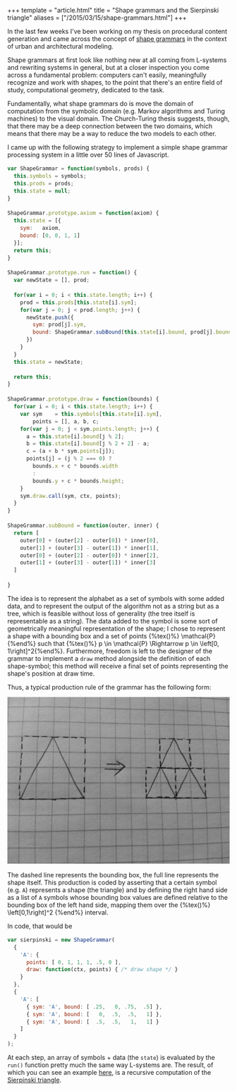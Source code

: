 +++
template = "article.html"
title = "Shape grammars and the Sierpinski triangle"
aliases = ["/2015/03/15/shape-grammars.html"]
+++

In the last few weeks I've been working on my thesis on procedural content
generation and came across the concept of [shape grammars](http://en.wikipedia.org/wiki/Shape_grammar)
in the context of urban and architectural modeling. 
<!-- more --> 
Shape grammars at first
look like nothing new at all coming from L-systems and rewriting systems in
general, but at a closer inspection you come across a fundamental problem:
computers can't easily, meaningfully recognize and work with shapes, to the
point that there's an entire field of study, computational geometry, dedicated
to the task.

Fundamentally, what shape grammars do is move the domain of computation from
the symbolic domain (e.g. Markov algorithms and Turing machines) to the visual
domain. The Church-Turing thesis suggests, though, that there may be a deep
connection between the two domains, which means that there may be a way to
reduce the two models to each other.

I came up with the following strategy to implement a simple shape grammar
processing system in a little over 50 lines of Javascript.

```javascript
var ShapeGrammar = function(symbols, prods) {
  this.symbols = symbols;
  this.prods = prods;
  this.state = null;
}

ShapeGrammar.prototype.axiom = function(axiom) {
  this.state = [{
    sym:   axiom,
    bound: [0, 0, 1, 1]
  }];
  return this;
}

ShapeGrammar.prototype.run = function() {
  var newState = [], prod;

  for(var i = 0; i < this.state.length; i++) {
    prod = this.prods[this.state[i].sym];
    for(var j = 0; j < prod.length; j++) {
      newState.push({
        sym: prod[j].sym,
        bound: ShapeGrammar.subBound(this.state[i].bound, prod[j].bound)
      })
    }
  }
  this.state = newState;

  return this;
}

ShapeGrammar.prototype.draw = function(bounds) {
  for(var i = 0; i < this.state.length; i++) {
    var sym    = this.symbols[this.state[i].sym],
        points = [], a, b, c;
    for(var j = 0; j < sym.points.length; j++) {
      a = this.state[i].bound[j % 2];
      b = this.state[i].bound[j % 2 + 2] - a;
      c = (a + b * sym.points[j]);
      points[j] = (j % 2 === 0) ? 
        bounds.x + c * bounds.width
        :
        bounds.y + c * bounds.height;
    }
    sym.draw.call(sym, ctx, points);
  }
}

ShapeGrammar.subBound = function(outer, inner) {
  return [
    outer[0] + (outer[2] - outer[0]) * inner[0],
    outer[1] + (outer[3] - outer[1]) * inner[1],
    outer[0] + (outer[2] - outer[0]) * inner[2],
    outer[1] + (outer[3] - outer[1]) * inner[3]
  ]

}
```

The idea is to represent the alphabet as a set of symbols with some added data,
and to represent the output of the algorithm not as a string but as a tree,
which is feasible without loss of generality (the tree itself is representable
as a string). The data added to the symbol is some sort of geometrically
meaningful representation of the shape; I chose to represent a shape with a
bounding box and a set of points {%tex()%} \mathcal{P} {%end%} such that {%tex()%} p \in \mathcal{P} \Rightarrow p \in \left[0, 1\right]^2{%end%}. Furthermore,
freedom is left to the designer of the grammar to implement a `draw` method
alongside the definition of each shape-symbol; this method will receive a final
set of points representing the shape's position at draw time.

Thus, a typical production rule of the grammar has the following form:

![Production](/data/2015-03-11/sierp.jpg)

The dashed line represents the bounding box, the full line represents the shape
itself. This production is coded by asserting that a certain symbol (e.g. `A`)
represents a shape (the triangle) and by defining the right hand side as a list
of `A` symbols whose bounding box values are defined relative to the bounding
box of the left hand side, mapping them over the {%tex()%} \left[0,1\right]^2 {%end%}
interval.

In code, that would be

```javascript
var sierpinski = new ShapeGrammar(
  {
    'A': {
      points: [ 0, 1, 1, 1, .5, 0 ],
      draw: function(ctx, points) { /* draw shape */ }
    }
  },
  {
    'A': [
      { sym: 'A', bound: [ .25,   0, .75,  .5] },
      { sym: 'A', bound: [   0,  .5,  .5,   1] },
      { sym: 'A', bound: [  .5,  .5,   1,   1] }
    ]
  }
);
```

At each step, an array of symbols + data (the `state`) is evaluated by the
`run()` function pretty much the same way L-systems are. The result, of which
you can see an example [here](/thesis/source/10-sierpinski), is a recursive
computation of the [Sierpinski triangle](http://en.wikipedia.org/wiki/Sierpinski_triangle).
